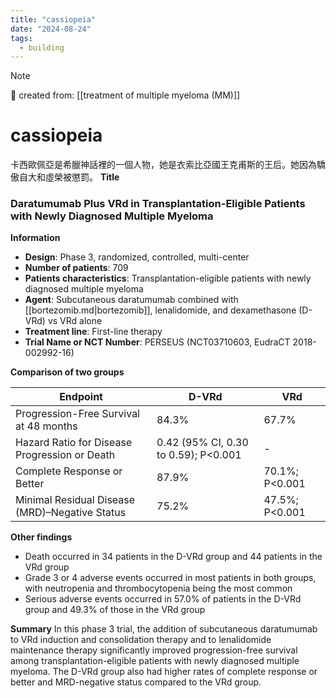 ```yaml
---
title: "cassiopeia"
date: "2024-08-24"
tags:
  - building
---
```


> [!NOTE]
> 🌱 created from: [[treatment of multiple myeloma (MM)]]

# cassiopeia

卡西歐佩亞是希臘神話裡的一個人物，她是衣索比亞國王克甫斯的王后。她因為驕傲自大和虛榮被懲罰。
**Title**

### Daratumumab Plus VRd in Transplantation-Eligible Patients with Newly Diagnosed Multiple Myeloma

**Information**

- **Design**: Phase 3, randomized, controlled, multi-center
- **Number of patients**: 709
- **Patients characteristics**: Transplantation-eligible patients with newly diagnosed multiple myeloma
- **Agent**: Subcutaneous daratumumab combined with [[bortezomib.md|bortezomib]], lenalidomide, and dexamethasone (D-VRd) vs VRd alone
- **Treatment line**: First-line therapy
- **Trial Name or NCT Number**: PERSEUS (NCT03710603, EudraCT 2018-002992-16)

**Comparison of two groups**

| Endpoint                                       | D-VRd                                | VRd            |
| ---------------------------------------------- | ------------------------------------ | -------------- |
| Progression-Free Survival at 48 months         | 84.3%                                | 67.7%          |
| Hazard Ratio for Disease Progression or Death  | 0.42 (95% CI, 0.30 to 0.59); P<0.001 | -              |
| Complete Response or Better                    | 87.9%                                | 70.1%; P<0.001 |
| Minimal Residual Disease (MRD)–Negative Status | 75.2%                                | 47.5%; P<0.001 |

**Other findings**

- Death occurred in 34 patients in the D-VRd group and 44 patients in the VRd group
- Grade 3 or 4 adverse events occurred in most patients in both groups, with neutropenia and thrombocytopenia being the most common
- Serious adverse events occurred in 57.0% of patients in the D-VRd group and 49.3% of those in the VRd group

**Summary**
In this phase 3 trial, the addition of subcutaneous daratumumab to VRd induction and consolidation therapy and to lenalidomide maintenance therapy significantly improved progression-free survival among transplantation-eligible patients with newly diagnosed multiple myeloma. The D-VRd group also had higher rates of complete response or better and MRD-negative status compared to the VRd group.

